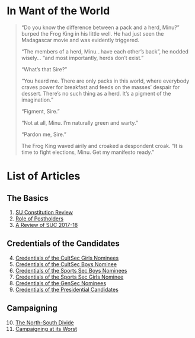 <!-- TITLE: Whisper in the Woods Vol 1 Issue 4 -->
<!-- SUBTITLE: Published April 2018 -->

# In Want of the World

> “Do you know the difference between a pack and a herd, Minu?” burped the Frog King in his little
> well. He had just seen the Madagascar movie and was evidently triggered.
> 
> “The members of a herd, Minu…have each other’s back”, he nodded wisely… “and most importantly,
> herds don’t exist.”
> 
> “What’s that Sire?”
> 
> “You heard me. There are only packs in this world, where everybody craves power for breakfast and
> feeds on the masses’ despair for dessert. There’s no such thing as a herd. It’s a pigment of the
> imagination.”
> 
> “Figment, Sire.”
> 
> “Not at all, Minu. I’m naturally green and warty.”
> 
> “Pardon me, Sire.”
> 
> The Frog King waved airily and croaked a despondent croak. “It is time to fight elections, Minu. Get
> my manifesto ready.”

# List of Articles
## The Basics
1. [SU Constitution Review](/news/witw/vol-1/4/constitution-review)
2. [Role of Postholders](/news/witw/vol-1/4/post-holders-role)
3. [A Review of SUC 2017-18](/news/witw/vol-1/4/suc-2017-18)

## Credentials of the Candidates
4. [Credentials of the CultSec Girls Nominees](/news/witw/vol-1/4/cult-sec-girls-creds)
5. [Credentials of the CultSec Boys Nominee](/news/witw/vol-1/4/cult-sec-boys-creds)
6. [Credentials of the Sports Sec Boys Nominees](/news/witw/vol-1/4/sports-sec-boys-creds)
7. [Credentials of the Sports Sec Girls Nominee](/news/witw/vol-1/4/sports-sec-girls-creds)
8. [Credentials of the GenSec Nominees](/news/witw/vol-1/4/gensec-creds)
9. [Credentials of the Presidential Candidates](/news/witw/vol-1/4/prez-creds)

## Campaigning
10. [The North-South Divide](/news/witw/vol-1/4/north-south)
11. [Campaigning at its Worst](/news/witw/vol-1/4/campaign-worst)